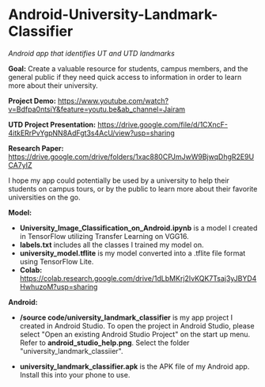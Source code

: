 # Android-University-Landmark-Classifier
*Android app that identifies UT and UTD landmarks*

**Goal:** Create a valuable resource for students, campus members, and the general public if they need quick access to information in order to learn more about their university. 

**Project Demo:** https://www.youtube.com/watch?v=Bdfpa0ntsiY&feature=youtu.be&ab_channel=Jairam

**UTD Project Presentation:** https://drive.google.com/file/d/1CXncF-4itkERrPvYgpNN8AdFgt3s4AcU/view?usp=sharing

**Research Paper:** https://drive.google.com/drive/folders/1xac880CPJmJwW9BjwqDhgR2E9UCA7yIZ

I hope my app could potentially be used by a university to help their students on campus tours, or by the public to learn more about their favorite universities on the go.

**Model:**
- **University_Image_Classification_on_Android.ipynb** is a model I created in TensorFlow utilizing Transfer Learning on VGG16.
- **labels.txt** includes all the classes I trained my model on.
- **university_model.tflite** is my model converted into a .tflite file format using TensorFlow Lite.
- **Colab:** https://colab.research.google.com/drive/1dLbMKrj2IvKQK7Tsaj3yJBYD4HwhuzoM?usp=sharing

**Android:**
* **/source code/university_landmark_classifier** is my app project I created in Android Studio. To open the project in Android Studio, please select "Open an existing Android Studio Project" on the start up menu. Refer to **android_studio_help.png**. Select the folder "university_landmark_classiier".
- **university_landmark_classifier.apk** is the APK file of my Android app. Install this into your phone to use. 

